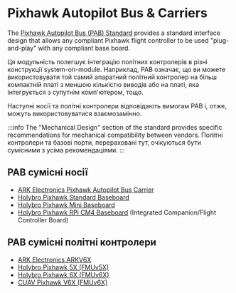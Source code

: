 # Pixhawk Autopilot Bus & Carriers

The [Pixhawk Autopilot Bus (PAB) Standard](https://github.com/pixhawk/Pixhawk-Standards/blob/master/DS-010%20Pixhawk%20Autopilot%20Bus%20Standard.pdf) provides a standard interface design that allows any compliant Pixhawk flight controller to be used "plug-and-play" with any compliant base board.

Ця модульність полегшує інтеграцію політних контролерів в різні конструкції system-on-module.
Наприклад, PAB означає, що ви можете використовувати той самий апаратний політний контролер на більш компактній платі з меншою кількістю виводів або на платі, яка інтегрується з супутнім комп'ютером, тощо.

Наступні носії та політні контролери відповідають вимогам PAB і, отже, можуть використовуватися взаємозамінно.

:::info
The "Mechanical Design" section of the standard provides specific recommendations for mechanical compatibility between vendors.
Політні контролери та базові порти, перераховані тут, очікуються бути сумісними з усіма рекомендаціями.
:::

## PAB сумісні носії

- [ARK Electronics Pixhawk Autopilot Bus Carrier](../flight_controller/ark_pab.md)
- [Holybro Pixhawk Standard Baseboard](https://holybro.com/products/pixhawk-baseboards)
- [Holybro Pixhawk Mini Baseboard](https://holybro.com/products/pixhawk-baseboards)
- [Holybro Pixhawk RPi CM4 Baseboard](../companion_computer/holybro_pixhawk_rpi_cm4_baseboard.md) (Integrated Companion/Flight Controller Board)

## PAB сумісні політні контролери

- [ARK Electronics ARKV6X](../flight_controller/ark_v6x.md)
- [Holybro Pixhawk 5X (FMUv5X)](../flight_controller/pixhawk5x.md)
- [Holybro Pixhawk 6X (FMUv6X)](../flight_controller/pixhawk6x.md)
- [CUAV Pixhawk V6X (FMUv6X)](../flight_controller/cuav_pixhawk_v6x.md)
